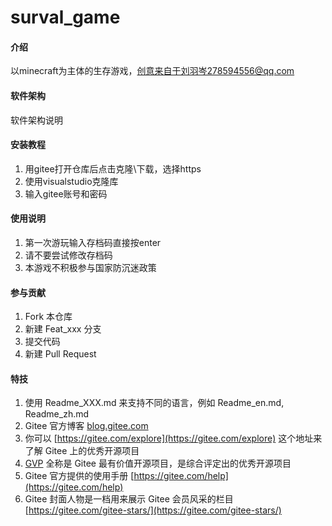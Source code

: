 # surval_game

#### 介绍
以minecraft为主体的生存游戏，创意来自于刘羽岑278594556@qq.com

#### 软件架构
软件架构说明


#### 安装教程

1.  用gitee打开仓库后点击克隆\下载，选择https
2.  使用visualstudio克隆库
3.  输入gitee账号和密码

#### 使用说明

1.  第一次游玩输入存档码直接按enter
2.  请不要尝试修改存档码
3.  本游戏不积极参与国家防沉迷政策

#### 参与贡献

1.  Fork 本仓库
2.  新建 Feat_xxx 分支
3.  提交代码
4.  新建 Pull Request


#### 特技

1.  使用 Readme\_XXX.md 来支持不同的语言，例如 Readme\_en.md, Readme\_zh.md
2.  Gitee 官方博客 [blog.gitee.com](https://blog.gitee.com)
3.  你可以 [https://gitee.com/explore](https://gitee.com/explore) 这个地址来了解 Gitee 上的优秀开源项目
4.  [GVP](https://gitee.com/gvp) 全称是 Gitee 最有价值开源项目，是综合评定出的优秀开源项目
5.  Gitee 官方提供的使用手册 [https://gitee.com/help](https://gitee.com/help)
6.  Gitee 封面人物是一档用来展示 Gitee 会员风采的栏目 [https://gitee.com/gitee-stars/](https://gitee.com/gitee-stars/)
